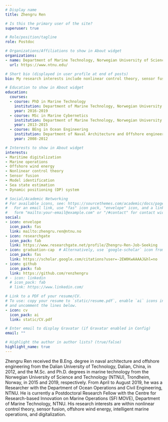 ```yaml
---
# Display name
title: Zhengru Ren

# Is this the primary user of the site?
superuser: true

# Role/position/tagline
role: Postdoc

# Organizations/Affiliations to show in About widget
organizations:
- name: Department of Marine Technology, Norwegian University of Science and Technology (NTNU)
  url: https://www.ntnu.edu/

# Short bio (displayed in user profile at end of posts)
bio: My research interests include nonlinear control theory, sensor fusion, marine operations, and offshore wind turbines.

# Education to show in About widget
education:
  courses:
  - course: PhD in Marine Technology
    institution: Department of Marine Technology, Norwegian University of Science and Technology, Trondheim, Norway
    year: 2016-2019
  - course: MSc in Marine Cybernetics
    institution: Department of Marine Technology, Norwegian University of Science and Technology, Trondheim, Norway
    year: 2013-2015
  - course: BEng in Ocean Engineering
    institution: Department of Naval Architecture and Offshore engineering, Dalian University of Technology, China
    year: 2008-2012

# Interests to show in About widget
interests:
- Maritime digitalization
- Marine operations
- Offshore wind energy
- Nonlinear control theory
- Sensor fusion
- Model identification
- Sea state estimation
- Dynamic positioning (DP) system

# Social/Academic Networking
# For available icons, see: https://sourcethemes.com/academic/docs/page-builder/#icons
#   For an email link, use "fas" icon pack, "envelope" icon, and a link in the
#   form "mailto:your-email@example.com" or "/#contact" for contact widget.
social: 
- icon: envelope
  icon_pack: fas
  link: mailto:zhengru.ren@ntnu.no
- icon: researchgate
  icon_pack: fab
  link: https://www.researchgate.net/profile/Zhengru-Ren-Job-Seeking
- icon: graduation-cap  # Alternatively, use `google-scholar` icon from `ai` icon pack
  icon_pack: fas
  link: https://scholar.google.com/citations?user=-2EW0KwAAAAJ&hl=no
- icon: github
  icon_pack: fab
  link: https://github.com/renzhengru
# - icon: linkedin
  # icon_pack: fab
  # link: https://www.linkedin.com/

# Link to a PDF of your resume/CV.
# To use: copy your resume to `static/resume.pdf`, enable `ai` icons in `params.toml`, 
# and uncomment the lines below.
- icon: cv
  icon_pack: ai
  link: static/CV.pdf

# Enter email to display Gravatar (if Gravatar enabled in Config)
email: ""

# Highlight the author in author lists? (true/false)
highlight_name: true
---
```


Zhengru Ren received the B.Eng. degree in naval architecture and offshore engineering from the Dalian University of Technology, Dalian, China, in 2012, and the M.Sc. and Ph.D. degrees in marine technology from the Norwegian University of Science and Technology (NTNU), Trondheim, Norway, in 2015 and 2019, respectively. From April to August 2019, he was a Researcher with the Department of Ocean Operations and Civil Engineering, NTNU. He is currently a Postdoctoral Research Fellow with the Centre for Research-based Innovation on Marine Operations (SFI MOVE), Department of Marine Technology, NTNU. His research interests are within nonlinear control theory, sensor fusion, offshore wind energy, intelligent marine operations, and digitalization.


